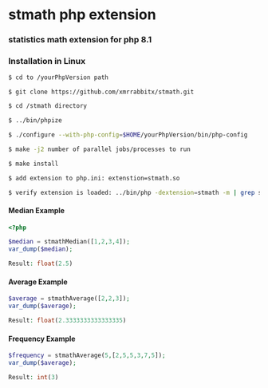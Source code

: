 # stmath php extension
### statistics math extension for php 8.1
### Installation in Linux
```bash
$ cd to /yourPhpVersion path
```
```
$ git clone https://github.com/xmrrabbitx/stmath.git 
```
```bash
$ cd /stmath directory
```
```bash
$ ../bin/phpize
```
```bash
$ ./configure --with-php-config=$HOME/yourPhpVersion/bin/php-config
```
```bash
$ make -j2 number of parallel jobs/processes to run
```
```bash
$ make install
```
```bash
$ add extension to php.ini: extenstion=stmath.so
```
```bash
$ verify extension is loaded: ../bin/php -dextension=stmath -m | grep stmathsh
```

#### Median Example
```php
<?php

$median = stmathMedian([1,2,3,4]);
var_dump($median);

Result: float(2.5)
```

#### Average Example
```php
$average = stmathAverage([2,2,3]);
var_dump($average);

Result: float(2.3333333333333335)
```


#### Frequency Example
```php
$frequency = stmathAverage(5,[2,5,5,3,7,5]);
var_dump($average);

Result: int(3)
```
